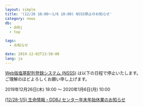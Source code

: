 ```yaml
---
layout: simple
title: '(12/26 18:00～1/6 10:00) NSSS停止のお知らせ'
category: news
db:
  - ddbj
  - top

tags:
  - お知らせ

date: 2019-12-02T13:50:00
lang: ja
---
```


<p><a href="/ddbj/web-submission.html">Web版塩基配列登録システム (NSSS)</a> は以下の日程で停止いたします。<br>ご理解のほどよろしくお願い申し上げます。</p>

<p>2019年12月26日(木) 18:00 ～ 2020年1月6日(月) 10:00</p>

<p><a href="/news/ja/191202.html">(12/28-1/5) 生命情報・DDBJ センター年末年始休業のお知らせ</a></p>
